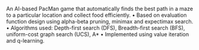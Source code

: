An AI-based PacMan game that automatically finds the best path in a maze to a particular location and collect food 
efficiently.
• Based on evaluation function design using alpha-beta pruning, minimax and expectimax search. 
• Algorithms used: Depth-first search (DFS), Breadth-first search (BFS), uniform-cost graph search (UCS), A*
• Implemented using value iteration and q-learning.
